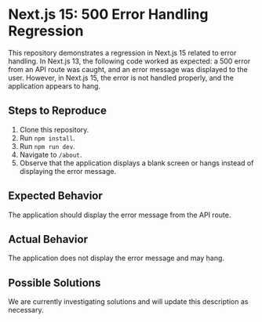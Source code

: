 # Next.js 15: 500 Error Handling Regression

This repository demonstrates a regression in Next.js 15 related to error handling.  In Next.js 13, the following code worked as expected: a 500 error from an API route was caught, and an error message was displayed to the user.  However, in Next.js 15, the error is not handled properly, and the application appears to hang.

## Steps to Reproduce

1. Clone this repository.
2. Run `npm install`.
3. Run `npm run dev`.
4. Navigate to `/about`.
5. Observe that the application displays a blank screen or hangs instead of displaying the error message.

## Expected Behavior

The application should display the error message from the API route. 

## Actual Behavior

The application does not display the error message and may hang. 

## Possible Solutions

We are currently investigating solutions and will update this description as necessary.